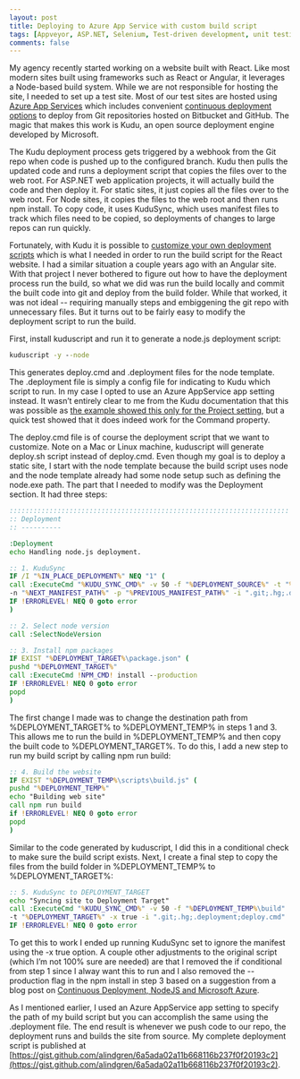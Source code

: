 ```yaml
---
layout: post
title: Deploying to Azure App Service with custom build script
tags: [Appveyor, ASP.NET, Selenium, Test-driven development, unit testing]
comments: false
---
```

My agency recently started working on a website built with React. Like most modern sites built using frameworks such as React or Angular, it leverages a Node-based build system. While we are not responsible for hosting the site, I needed to set up a test site. Most of our test sites are hosted using [Azure App Services](https://azure.microsoft.com/en-us/services/app-service/) which includes convenient [continuous deployment options](https://docs.microsoft.com/en-us/azure/app-service/app-service-continuous-deployment) to deploy from Git repositories hosted on Bitbucket and GitHub. The magic that makes this work is Kudu, an open source deployment engine developed by Microsoft.

The Kudu deployment process gets triggered by a webhook from the Git repo when code is pushed up to the configured branch. Kudu then pulls the updated code and runs a deployment script that copies the files over to the web root. For ASP.NET web application projects, it will actually build the code and then deploy it. For static sites, it just copies all the files over to the web root. For Node sites, it copies the files to the web root and then runs npm install. To copy code, it uses KuduSync, which uses manifest files to track which files need to be copied, so deployments of changes to large repos can run quickly.

Fortunately, with Kudu it is possible to [customize your own deployment scripts](https://github.com/projectkudu/kudu/wiki/Custom-Deployment-Script) which is what I needed in order to run the build script for the React website. I had a similar situation a couple years ago with an Angular site. With that project I never bothered to figure out how to have the deployment process run the build, so what we did was run the build locally and commit the built code into git and deploy from the build folder. While that worked, it was not ideal -- requiring manually steps and embiggening the git repo with unnecessary files. But it turns out to be fairly easy to modify the deployment script to run the build.

First, install kuduscript and run it to generate a node.js deployment script:

```bat
kuduscript -y --node
```

This generates deploy.cmd and .deployment files for the node template. The .deployment file is simply a config file for indicating to Kudu which script to run. In my case I opted to use an Azure AppService app setting instead. It wasn’t entirely clear to me from the Kudu documentation that this was possible as [the example showed this only for the Project setting](https://github.com/projectkudu/kudu/wiki/Customizing-deployments#using-app-settings-instead-of-a-deployment-file), but a quick test showed that it does indeed work for the Command property.

The deploy.cmd file is of course the deployment script that we want to customize. Note on a Mac or Linux machine, kuduscript will generate deploy.sh script instead of deploy.cmd. Even though my goal is to deploy a static site, I start with the node template because the build script uses node and the node template already had some node setup such as defining the node.exe path. The part that I needed to modify was the Deployment section. It had three steps:

```bat
::::::::::::::::::::::::::::::::::::::::::::::::::::::::::::::::::::::
:: Deployment
:: ----------

:Deployment
echo Handling node.js deployment.

:: 1. KuduSync
IF /I "%IN_PLACE_DEPLOYMENT%" NEQ "1" (
call :ExecuteCmd "%KUDU_SYNC_CMD%" -v 50 -f "%DEPLOYMENT_SOURCE%" -t "%DEPLOYMENT_TARGET%"
-n "%NEXT_MANIFEST_PATH%" -p "%PREVIOUS_MANIFEST_PATH%" -i ".git;.hg;.deployment;deploy.cmd"
IF !ERRORLEVEL! NEQ 0 goto error
)

:: 2. Select node version
call :SelectNodeVersion

:: 3. Install npm packages
IF EXIST "%DEPLOYMENT_TARGET%\package.json" (
pushd "%DEPLOYMENT_TARGET%"
call :ExecuteCmd !NPM_CMD! install --production
IF !ERRORLEVEL! NEQ 0 goto error
popd
)
```

The first change I made was to change the destination path from %DEPLOYMENT_TARGET% to %DEPLOYMENT_TEMP% in steps 1 and 3. This allows me to run the build in %DEPLOYMENT_TEMP% and then copy the built code to %DEPLOYMENT_TARGET%. To do this, I add a new step to run my build script by calling npm run build:

```bat
:: 4. Build the website
IF EXIST "%DEPLOYMENT_TEMP%\scripts\build.js" (
pushd "%DEPLOYMENT_TEMP%"
echo "Building web site"
call npm run build
if !ERRORLEVEL! NEQ 0 goto error
popd
)
```

Similar to the code generated by kuduscript, I did this in a conditional check to make sure the build script exists. Next, I create a final step to copy the files from the build folder in %DEPLOYMENT_TEMP% to %DEPLOYMENT_TARGET%:

```bat
:: 5. KuduSync to DEPLOYMENT_TARGET
echo "Syncing site to Deployment Target"
call :ExecuteCmd "%KUDU_SYNC_CMD%" -v 50 -f "%DEPLOYMENT_TEMP%\build"
-t "%DEPLOYMENT_TARGET%" -x true -i ".git;.hg;.deployment;deploy.cmd"
IF !ERRORLEVEL! NEQ 0 goto error
```

To get this to work I ended up running KuduSync set to ignore the manifest using the -x true option. A couple other adjustments to the original script (which I’m not 100% sure are needed) are that I removed the if conditional from step 1 since I alway want this to run and I also removed the --production flag in the npm install in step 3 based on a suggestion from a blog post on [Continuous Deployment, NodeJS and Microsoft Azure](https://shellmonger.com/2015/08/29/continuous-deployment-nodejs-and-microsoft-azure/).

As I mentioned earlier, I used an Azure AppService app setting to specify the path of my build script but you can accomplish the same using the .deployment file. The end result is whenever we push code to our repo, the deployment runs and builds the site from source. My complete deployment script is published at [https://gist.github.com/alindgren/6a5ada02a11b668116b237f0f20193c2](https://gist.github.com/alindgren/6a5ada02a11b668116b237f0f20193c2).

